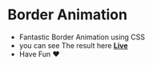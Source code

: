 # Border Animation

- Fantastic Border Animation using CSS
- you can see The result here **[Live](http://borderAnimation.surge.sh/)**
- Have Fun ❤️